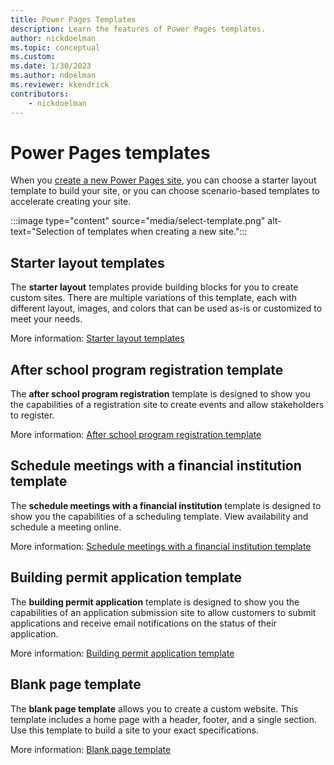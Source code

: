 ```yaml
---
title: Power Pages Templates
description: Learn the features of Power Pages templates.
author: nickdoelman
ms.topic: conceptual
ms.custom: 
ms.date: 1/30/2023
ms.author: ndoelman
ms.reviewer: kkendrick
contributors:
    - nickdoelman
---
```


# Power Pages templates

When you [create a new Power Pages site](../getting-started/create-manage.md), you can choose a starter layout template to build your site, or you can choose scenario-based templates to accelerate creating your site.

:::image type="content" source="media/select-template.png" alt-text="Selection of templates when creating a new site.":::

## Starter layout templates

The **starter layout** templates provide building blocks for you to create custom sites. There are multiple variations of this template, each with different layout, images, and colors that can be used as-is or customized to meet your needs.

More information: [Starter layout templates](starter-layout.md)

## After school program registration template

The **after school program registration** template is designed to show you the capabilities of a registration site to create events and allow stakeholders to register.

More information: [After school program registration template](after-school.md)

## Schedule meetings with a financial institution template

The **schedule meetings with a financial institution** template is designed to show you the capabilities of a scheduling template. View availability and schedule a meeting online.

More information: [Schedule meetings with a financial institution template](book-a-meeting.md)

## Building permit application template

The **building permit application** template is designed to show you the capabilities of an application submission site to allow customers to submit applications and receive email notifications on the status of their application.

More information: [Building permit application template](building-permit.md)

## Blank page template

The **blank page template** allows you to create a custom website. This template includes a home page with a header, footer, and a single section. Use this template to build a site to your exact specifications.

More information: [Blank page template](blank.md)
